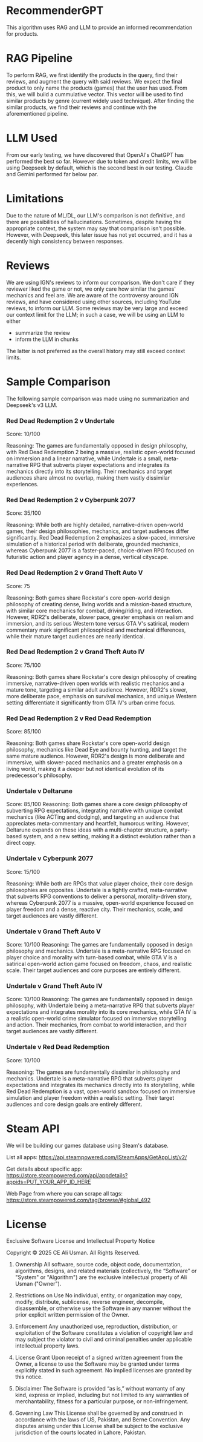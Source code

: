 # RecommenderGPT
This algorithm uses RAG and LLM to provide an informed recommendation for products.

# RAG Pipeline
To perform RAG, we first identify the products in the query, find their reviews, and augment the query with said reviews.
We expect the final product to only name the products (games) that the user has used. From this, we will build a cummulative vector.
This vector will be used to find similar products by genre (current widely used technique).
After finding the similar products, we find their reviews and continue with the aforementioned pipeline.

# LLM Used
From our early testing, we have discovered that OpenAI's ChatGPT has performed the best so far.
However due to token and credit limits, we will be using Deepseek by default, which is the second best in our testing.
Claude and Gemini performed far below par.

# Limitations
Due to the nature of ML/DL, our LLM's comparison is not definitive, and there are possibilities of hallucinations.
Sometimes, despite having the appropriate context, the system may say that comparison isn't possible.
However, with Deepseek, this later issue has not yet occurred, and it has a decently high consistency between responses.

# Reviews
We are using IGN's reviews to inform our comparison.
We don't care if they reviewer liked the game or not, we only care how similar the games' mechanics and feel are.
We are aware of the controversy around IGN reviews, and have considered using other sources, including YouTube reviews, to inform our LLM.
Some reviews may be very large and exceed our context limit for the LLM; in such a case, we will be using an LLM to either
* summarize the review
* inform the LLM in chunks

The latter is not preferred as the overall history may still exceed context limits.

# Sample Comparison
The following sample comparison was made using no summarization and Deepseek's v3 LLM.

### Red Dead Redemption 2 v Undertale

Score: 10/100

Reasoning: The games are fundamentally opposed in design philosophy, with Red Dead Redemption 2 being a massive, realistic open-world focused on immersion and a linear narrative, while Undertale is a small, meta-narrative RPG that subverts player expectations and integrates its mechanics directly into its storytelling. Their mechanics and target audiences share almost no overlap, making them vastly dissimilar experiences.


### Red Dead Redemption 2 v Cyberpunk 2077

Score: 35/100

Reasoning: While both are highly detailed, narrative-driven open-world games, their design philosophies, mechanics, and target audiences differ significantly. Red Dead Redemption 2 emphasizes a slow-paced, immersive simulation of a historical period with deliberate, grounded mechanics, whereas Cyberpunk 2077 is a faster-paced, choice-driven RPG focused on futuristic action and player agency in a dense, vertical cityscape.


### Red Dead Redemption 2 v Grand Theft Auto V

Score: 75

Reasoning: Both games share Rockstar's core open-world design philosophy of creating dense, living worlds and a mission-based structure, with similar core mechanics for combat, driving/riding, and interaction. However, RDR2's deliberate, slower pace, greater emphasis on realism and immersion, and its serious Western tone versus GTA V's satirical, modern commentary mark significant philosophical and mechanical differences, while their mature target audiences are nearly identical.


### Red Dead Redemption 2 v Grand Theft Auto IV

Score: 75/100

Reasoning: Both games share Rockstar's core design philosophy of creating immersive, narrative-driven open worlds with realistic mechanics and a mature tone, targeting a similar adult audience. However, RDR2's slower, more deliberate pace, emphasis on survival mechanics, and unique Western setting differentiate it significantly from GTA IV's urban crime focus.


### Red Dead Redemption 2 v Red Dead Redemption

Score: 85/100

Reasoning: Both games share Rockstar's core open-world design philosophy, mechanics like Dead Eye and bounty hunting, and target the same mature audience. However, RDR2's design is more deliberate and immersive, with slower-paced mechanics and a greater emphasis on a living world, making it a deeper but not identical evolution of its predecessor's philosophy.


### Undertale v Deltarune

Score: 85/100
Reasoning: Both games share a core design philosophy of subverting RPG expectations, integrating narrative with unique combat mechanics (like ACTing and dodging), and targeting an audience that appreciates meta-commentary and heartfelt, humorous writing. However, Deltarune expands on these ideas with a multi-chapter structure, a party-based system, and a new setting, making it a distinct evolution rather than a direct copy.


### Undertale v Cyberpunk 2077

Score: 15/100

Reasoning: While both are RPGs that value player choice, their core design philosophies are opposites. Undertale is a tightly crafted, meta-narrative that subverts RPG conventions to deliver a personal, morality-driven story, whereas Cyberpunk 2077 is a massive, open-world experience focused on player freedom and a dense, reactive city. Their mechanics, scale, and target audiences are vastly different.


### Undertale v Grand Theft Auto V

Score: 10/100
Reasoning: The games are fundamentally opposed in design philosophy and mechanics. Undertale is a meta-narrative RPG focused on player choice and morality with turn-based combat, while GTA V is a satirical open-world action game focused on freedom, chaos, and realistic scale. Their target audiences and core purposes are entirely different.


### Undertale v Grand Theft Auto IV

Score: 10/100
Reasoning: The games are fundamentally opposed in design philosophy, with Undertale being a meta-narrative RPG that subverts player expectations and integrates morality into its core mechanics, while GTA IV is a realistic open-world crime simulator focused on immersive storytelling and action. Their mechanics, from combat to world interaction, and their target audiences are vastly different.


### Undertale v Red Dead Redemption

Score: 10/100

Reasoning: The games are fundamentally dissimilar in philosophy and mechanics. Undertale is a meta-narrative RPG that subverts player expectations and integrates its mechanics directly into its storytelling, while Red Dead Redemption is a vast, open-world sandbox focused on immersive simulation and player freedom within a realistic setting. Their target audiences and core design goals are entirely different.

# Steam API
We will be building our games database using Steam's database.

List all apps: https://api.steampowered.com/ISteamApps/GetAppList/v2/

Get details about specific app: https://store.steampowered.com/api/appdetails?appids=PUT_YOUR_APP_ID_HERE

Web Page from where you can scrape all tags: https://store.steampowered.com/tag/browse/#global_492


# License
Exclusive Software License and Intellectual Property Notice

Copyright © 2025 CE Ali Usman. All Rights Reserved.

1. Ownership
All software, source code, object code, documentation, algorithms, designs, and related materials (collectively, the “Software” or "System" or "Algorithm") are the exclusive intellectual property of Ali Usman ("Owner").

2. Restrictions on Use
No individual, entity, or organization may copy, modify, distribute, sublicense, reverse engineer, decompile, disassemble, or otherwise use the Software in any manner without the prior explicit written permission of the Owner.

3. Enforcement
Any unauthorized use, reproduction, distribution, or exploitation of the Software constitutes a violation of copyright law and may subject the violator to civil and criminal penalties under applicable intellectual property laws.

4. License Grant
Upon receipt of a signed written agreement from the Owner, a license to use the Software may be granted under terms explicitly stated in such agreement. No implied licenses are granted by this notice.

5. Disclaimer
The Software is provided “as is,” without warranty of any kind, express or implied, including but not limited to any warranties of merchantability, fitness for a particular purpose, or non-infringement.

6. Governing Law
This License shall be governed by and construed in accordance with the laws of US, Pakistan, and Berne Convention. Any disputes arising under this License shall be subject to the exclusive jurisdiction of the courts located in Lahore, Pakistan.
